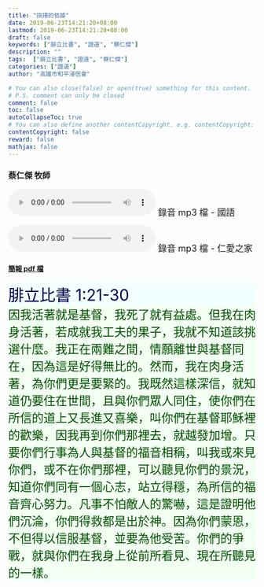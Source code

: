 ```yaml
---
title: "抉擇的依據"
date: 2019-06-23T14:21:20+08:00
lastmod: 2019-06-23T14:21:20+08:00
draft: false
keywords: ["腓立比書", "證道", "蔡仁傑"]
description: ""
tags:  ["腓立比書", "證道", "蔡仁傑"]
categories: ["證道"]
author: "高雄市和平浸信會"

# You can also close(false) or open(true) something for this content.
# P.S. comment can only be closed
comment: false
toc: false
autoCollapseToc: true
# You can also define another contentCopyright. e.g. contentCopyright: "This is another copyright."
contentCopyright: false
reward: false
mathjax: false
---
```


### 蔡仁傑 牧師

<audio controls src="https://hbc.nctu.me/mp3-s/s20190623c.mp3"></audio><font size="4"> 錄音 mp3 檔 - 國語</font>

<audio controls src="https://hbc.nctu.me/mp3-s/s20190623k.mp3"></audio><font size="4"> 錄音 mp3 檔 - 仁愛之家</font>

#### [簡報 pdf 檔](/pdf-s/s20190623.pdf "抉擇的依據")

<div style="background-color:#F2FFFF"><font size="6", color="#000050">
腓立比書 1:21-30
</font>
</div>

<div style="background-color:#F2FFF2"><font size="5", color="005000">
因我活著就是基督，我死了就有益處。但我在肉身活著，若成就我工夫的果子，我就不知道該挑選什麼。我正在兩難之間，情願離世與基督同在，因為這是好得無比的。然而，我在肉身活著，為你們更是要緊的。我既然這樣深信，就知道仍要住在世間，且與你們眾人同住，使你們在所信的道上又長進又喜樂，叫你們在基督耶穌裡的歡樂，因我再到你們那裡去，就越發加增。只要你們行事為人與基督的福音相稱，叫我或來見你們，或不在你們那裡，可以聽見你們的景況，知道你們同有一個心志，站立得穩，為所信的福音齊心努力。凡事不怕敵人的驚嚇，這是證明他們沉淪，你們得救都是出於神。因為你們蒙恩，不但得以信服基督，並要為他受苦。你們的爭戰，就與你們在我身上從前所看見、現在所聽見的一樣。
</font>
</div>